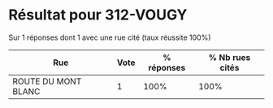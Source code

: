 # Résultat pour 312-VOUGY

Sur 1 réponses dont 1 avec une rue cité (taux réussite 100%)

| Rue | Vote | % réponses | % Nb rues cités|
|-----|------|------------|----------------|
| ROUTE DU MONT BLANC | 1 | 100% | 100%|
